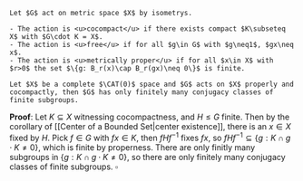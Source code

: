 ```ad-Definition
Let $G$ act on metric space $X$ by isometrys.

- The action is <u>cocompact</u> if there exists compact $K\subseteq X$ with $G\cdot K = X$.
- The action is <u>free</u> if for all $g\in G$ with $g\neq1$, $gx\neq x$.
- The action is <u>metrically proper</u> if for all $x\in X$ with $r>0$ the set $\{g: B_r(x)\cap B_r(gx)\neq 0\}$ is finite.
```

```ad-Proposition
Let $X$ be a complete $\CAT(0)$ space and $G$ acts on $X$ properly and cocompactly, then $G$ has only finitely many conjugacy classes of finite subgroups.
```
__Proof__: Let $K\subseteq X$ witnessing cocompactness, and $H\leq G$ finite. Then by the corollary of [[Center of a Bounded Set|center existence]], there is an $x\in X$ fixed by $H$. Pick $f\in G$ with $fx\in K$, then $fHf^{-1}$ fixes $fx$, so $fHf^{-1}\subseteq \{g: K\cap g\cdot K\neq 0\}$, which is finite by properness. There are only finitly many subgroups in $\{g: K\cap g\cdot K\neq 0\}$, so there are only finitely many conjugacy classes of finite subgroups. $\square$